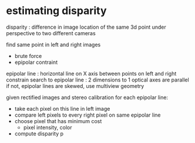 # estimating disparity

disparity : difference in image location of the same 3d point under perspective to two different cameras

find same point in left and right images

- brute force
- epipolar contraint

epipolar line : horizontal line on X axis between points on left and right
constrain search to epipolar line : 2 dimensions to 1
optical axes are parallel
if not, epipolar lines are skewed, use multiview geometry

given rectified images and stereo calibration
for each epipolar line:

- take each pixel on this line in left image
- compare left pixels to every right pixel on same epipolar line
- choose pixel that has minimum cost
  - pixel intensity, color
- compute disparity p
